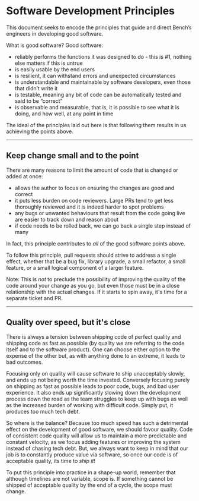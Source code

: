 # Software Development Principles

This document seeks to encode the principles that guide and direct Bench’s engineers in developing good software. 

What is good software? Good software:
- reliably performs the functions it was designed to do - this is #1, nothing else matters if this is untrue
- is easily usable by the end users
- is resilient, it can withstand errors and unexpected circumstances
- is understandable and maintainable by software developers, even those that didn’t write it
- is testable, meaning any bit of code can be automatically tested and said to be “correct”
- is observable and measurable, that is, it is possible to see what it is doing, and how well, at any point in time

The ideal of the principles laid out here is that following them results in us achieving the points above.


---

## Keep change small and to the point

There are many reasons to limit the amount of code that is changed or added at once:
- allows the author to focus on ensuring the changes are good and correct
- it puts less burden on code reviewers. Large PRs tend to get less thoroughly reviewed and it is indeed harder to spot problems
- any bugs or unwanted behaviours that result from the code going live are easier to track down and reason about
- if code needs to be rolled back, we can go back a single step instead of many 

In fact, this principle contributes to _all_ of the good software points above.

To follow this principle, pull requests should strive to address a single effect, whether that be a bug fix, library upgrade, a small refactor, a small feature,
or a small logical component of a larger feature.

Note: This is _not_ to preclude the possibility of improving the quality of the code around your change as you go, but even those must be in a close relationship
with the actual changes. If it starts to spin away, it's time for a separate ticket and PR.


---

## Quality over speed, but it's close

There is always a tension between shipping code of perfect quality and shipping code as fast as possible (by quality we are referring to the code itself and to
the software product). One can choose either option to the expense of the other but, as with anything done to an extreme, it leads to bad outcomes.

Focusing only on quality will cause software to ship unacceptably slowly, and ends up not being worth the time invested. Conversely focusing purely on shipping as fast
as possible leads to poor code, bugs, and bad user experience. It also ends up significantly slowing down the development process down the road as the team
struggles to keep up with bugs as well as the increased burden of working with difficult code. Simply put, it produces too much tech debt.

So where is the balance? Because too much speed has such a detrimental effect on the development of good software, we should favour quality. Code of consistent
code quality will allow us to maintain a more predictable and constant velocity, as we focus adding features or improving the system instead of chasing tech
debt. But, we always want to keep in mind that our job is to constantly produce value via software, so once our code is of acceptable quality, its time to _ship
it_!  

To put this principle into practice in a shape-up world, remember that although timelines are not variable, scope is. If something cannot be shipped of
acceptable quality by the end of a cycle, the scope must change.
